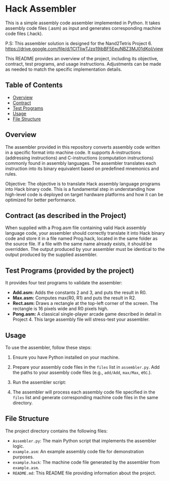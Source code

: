 # Hack Assembler

This is a simple assembly code assembler implemented in Python. It takes assembly code files (.asm) as input and generates corresponding machine code files (.hack).

P.S: This assembler solution is designed for the Nand2Tetris Project 6.
https://drive.google.com/file/d/1CITliwTJzq19ibBF5EeuNBZ3MJ01dKoI/view

This README provides an overview of the project, including its objective, contract, test programs, and usage instructions. Adjustments can be made as needed to match the specific implementation details.


## Table of Contents

- [Overview](#overview)
- [Contract](#contract-as-described-in-the-project)
- [Test Programs](#test-programs-provided-by-the-project)
- [Usage](#usage)
- [File Structure](#file-structure)


## Overview
The assembler provided in this repository converts assembly code written in a specific format into machine code. It supports A-instructions (addressing instructions) and C-instructions (computation instructions) commonly found in assembly languages. The assembler translates each instruction into its binary equivalent based on predefined mnemonics and rules.

Objective:
The objective is to translate Hack assembly language programs into Hack binary code. This is a fundamental step in understanding how high-level code is deployed on target hardware platforms and how it can be optimized for better performance.

## Contract (as described in the Project)
When supplied with a Prog.asm file containing valid Hack assembly language code, your assembler should correctly translate it into Hack binary code and store it in a file named Prog.hack, located in the same folder as the source file. If a file with the same name already exists, it should be overridden. The output produced by your assembler must be identical to the output produced by the supplied assembler.

## Test Programs (provided by the project)
It provides four test programs to validate the assembler:
- **Add.asm:** Adds the constants 2 and 3, and puts the result in R0.
- **Max.asm:** Computes max(R0, R1) and puts the result in R2.
- **Rect.asm:** Draws a rectangle at the top-left corner of the screen. The rectangle is 16 pixels wide and R0 pixels high.
- **Pong.asm:** A classical single-player arcade game described in detail in Project 4. This large assembly file will stress-test your assembler.

## Usage

To use the assembler, follow these steps:

1. Ensure you have Python installed on your machine.

2. Prepare your assembly code files in the `files` list in `assembler.py`. Add the paths to your assembly code files (e.g., `add/Add`, `max/Max`, etc.).

3. Run the assembler script:

4. The assembler will process each assembly code file specified in the `files` list and generate corresponding machine code files in the same directory.

## File Structure

The project directory contains the following files:

- `Assembler.py`: The main Python script that implements the assembler logic.
- `example.asm`: An example assembly code file for demonstration purposes.
- `example.hack`: The machine code file generated by the assembler from `example.asm`.
- `README.md`: This README file providing information about the project.

